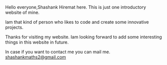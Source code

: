 Hello everyone,Shashank Hiremat here.
This is just one introductory website of mine.

Iam that kind of person who likes to code and create some innovative projects.

Thanks for visiting my website.
Iam looking forward to add some interesting things in this website in future.

In case if you want to contact me you can mail me.
shashankmaths2@gmail.com
